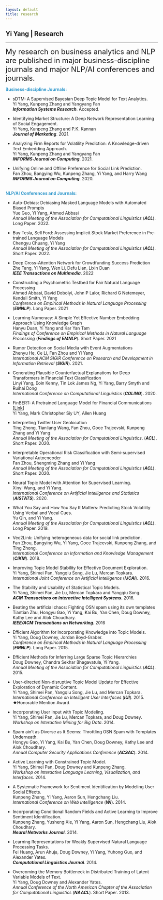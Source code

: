 ```yaml
---
layout: default
title: research
---
```


## Yi Yang | Research

* * *

<span style="font-size:24px;"> My research on business analytics and NLP are published in major business-discipline journals and major NLP/AI conferences and journals.</span>

<span style="color:#39c;">**Business-discipline Journals:**  </span> <br>
+ sDTM: A Supervised Bayesian Deep Topic Model for Text Analytics.<br>
Yi Yang, Kunpeng Zhang and Yangyang Fan <br>
***Information Systems Research***. Accepted.<br>

+ Identifying Market Structure: A Deep Network Representation Learning of Social Engagement. <br>
Yi Yang, Kunpeng Zhang and P.K. Kannan <br>
***Journal of Marketing***. 2021.<br>

+ Analyzing Firm Reports for Volatility Prediction: A Knowledge-driven Text Embedding Approach. <br>
Yi Yang, Kunpeng Zhang and Yangyang Fan<br> 
***INFORMS Journal on Computing***. 2021.<br>

+ Unifying Online and Offline Preference for Social Link Prediction.<br>
Fan Zhou, Bangying Wu, Kunpeng Zhang, Yi Yang, and Harry Wang <br> ***INFORMS Journal on Computing***. 2020.<br><br>

<span style="color:#39c;">**NLP/AI Conferences and Journals:**  </span>

+ Auto-Debias: Debiasing Masked Language Models with Automated Biased Prompts <br> Yue Guo, Yi Yang, Ahmed Abbasi<br> *Annual Meeting of the Association for Computational Linguistics* (***ACL***). Long Paper. 2022.<br>

+ Buy Tesla, Sell Ford: Assessing Implicit Stock Market Preference in Pre-trained Language Models <br> Chengyu Chuang, Yi Yang<br> *Annual Meeting of the Association for Computational Linguistics* (***ACL***). Short Paper. 2022.<br>

+ Deep Cross-Attention Network for Crowdfunding Success Prediction<br>Zhe Tang, Yi Yang, Wen Li, Defu Lian, Lixin Duan<br>***IEEE Transactions on Multimedia***. 2022<br>

+ Constructing a Psychometric Testbed for Fair Natural Language Processing<br>Ahmed Abbasi, David Dobolyi, John P Lalor, Richard G Netemeyer, Kendall Smith, Yi Yang<br>*Conference on Empirical Methods in Natural Language Processing* (***EMNLP***). Long Paper. 2021 <br>

+ Learning Numeracy: A Simple Yet Effective Number Embedding Approach Using Knowledge Graph<br>Hanyu Duan, Yi Yang and Kar Yan Tam <br>*Findings of Conference on Empirical Methods in Natural Language Processing* (***Findings of EMNLP***). Short Paper. 2021<br>

+ Rumor Detection on Social Media with Event Augmentations<br>
Zhenyu He, Ce Li, Fan Zhou and Yi Yang <br>
*International ACM SIGIR Conference on Research and Development in Information Retrieval* (***SIGIR***). 2021. <br>

+ Generating Plausible Counterfactual Explanations for Deep Transformers in Financial Text Classification <br>
Linyi Yang, Eoin Kenny, Tin Lok James Ng,  Yi Yang, Barry Smyth and Ruihai Dong <br>
*International Conference on Computational Linguistics* (***COLING***). 2020. <br>

+   FinBERT: A Pretrained Language Model for Financial Communications <a href="https://github.com/yya518/FinBERT"> [Link]</a>  <br>
 Yi Yang, Mark Christopher Siy UY, Allen Huang <br>

+   Interpreting Twitter User Geolocation   <br>
Ting Zhong, Tianliang Wang, Fan Zhou, Goce Trajcevski, Kunpeng Zhang and  Yi Yang <br>
*Annual Meeting of the Association for Computational Linguistics*. (***ACL***). Short Paper. 2020.<br>

+   Interpretable Operational Risk Classification with Semi-supervised Variational Autoencoder   <br>
Fan Zhou, Shengming Zhang and Yi Yang  <br>
*Annual Meeting of the Association for Computational Linguistics* (***ACL***). Short Paper. 2020.<br>

+  Neural Topic Model with Attention for Supervised Learning.  <br>
Xinyi Wang, and  Yi Yang.  <br>
*International Conference on Artificial Intelligence and Statistics* (***AISTATS***). 2020.<br>

+  What You Say and How You Say It Matters: Predicting Stock Volatility Using Verbal and Vocal Cues.  <br>
Yu Qin, and  Yi Yang.  <br>
*Annual Meeting of the Association for Computational Linguistics* (***ACL***). Long Paper. 2019.<br>

+  Vec2Link: Unifying heterogeneous data for social link prediction.  <br>
Fan Zhou, Bangying Wu,  Yi Yang, Goce Trajcevski, Kunpeng Zhang, and Ting Zhong. <br>
*International Conference on Information and Knowledge Management* (***CIKM***). 2018.<br>

+  Improving Topic Model Stability for Effective Document Exploration. <br>
 Yi Yang, Shimei Pan, Yangqiu Song, Jie Lu, Mercan Topkara.  <br>
  *International Joint Conference on Artificial Intelligence* (***IJCAI***). 2016.<br>

+  The Stability and Usability of Statistical Topic Models. <br>
 Yi Yang, Shimei Pan, Jie Lu, Mercan Topkara and Yangqiu Song.  <br>
  ***ACM Transactions on Interactive Intelligent Systems***. 2016.<br>

+ Beating the artificial chaos: Fighting OSN spam using its own templates <br>
Tiantian Zhu, Hongyu Gao, Yi Yang, Kai Bu, Yan Chen, Doug Downey, Kathy Lee and Alok Choudhary. <br>
***IEEE/ACM Transactions on Networking***. 2016 <br>


+ Efficient Algorithm for Incorporating Knowledge into Topic Models.  <br>
 Yi Yang, Doug Downey, Jordan Boyd-Graber. <br>
  *Conference on Empirical Methods in Natural Language Processing* (***EMNLP***). Long Paper. 2015. <br>

+ Efficient Methods for Inferring Large Sparse Topic Hierarchies  <br>
Doug Downey, Chandra Sekhar Bhagavatula,  Yi Yang. <br>
*Annual Meeting of the Association for Computational Linguistics* (***ACL***). 2015. <br>

+  User-directed Non-disruptive Topic Model Update for Effective Exploration of Dynamic Content. <br>
     Yi Yang, Shimei Pan, Yangqiu Song, Jie Lu, and Mercan Topkara.<br>
    *International Conference on Intelligent User Interfaces* (***IUI***). 2015. <br>
    &#9733;Honorable Mention Award.
     <br>

+  Incorporating User Input with Topic Modeling.  <br>
Yi Yang, Shimei Pan, Jie Lu, Mercan Topkara, and Doug Downey. <br>
*Workshop on Interactive Mining for Big Data*. 2014. <br>

+  Spam ain’t as Diverse as It Seems: Throttling OSN Spam with Templates Underneath. <br>
Hongyu Gao,  Yi Yang, Kai Bu, Yan Chen, Doug Downey, Kathy Lee and Alok Choudhary. <br>
*Annual Computer Security Applications Conference* (***ACSAC***). 2014. <br>

+  Active Learning with Constrained Topic Model.  <br>
 Yi Yang, Shimei Pan, Doug Downey and Kunpeng Zhang. <br>
  *Workshop on Interactive Language Learning, Visualization, and Interfaces*. 2014.<br>

+  A Systematic Framework for Sentiment Identification by Modeling User Social Effects. <br>
Kunpeng Zhang,   Yi Yang, Aaron Sun, Hengchang Liu. <br>
*International Conference on Web Intelligence* (***WI***). 2014.<br>

+  Incorporating Conditional Random Fields and Active Learning to Improve Sentiment Identification.  <br> Kunpeng Zhang, Yusheng Xie,  Yi Yang, Aaron Sun, Hengchang Liu, Alok Choudhary. <br>
***Neural Networks Journal***. 2014.<br>

+  Learning Representations for Weakly Supervised Natural Language Processing Tasks. <br>
Fei Huang, Arun Ahuja, Doug Downey,  Yi Yang, Yuhong Guo, and Alexander Yates. <br>
***Computational Linguistics Journal***.  2014.<br>

+  Overcoming the Memory Bottleneck in Distributed Training of Latent Variable Models of Text.  <br>
Yi Yang, Doug Downey and Alexander Yates. <br>
*Annual Conference of the North American Chapter of the Association for Computational Linguistics* (***NAACL***). Short Paper. 2013.
